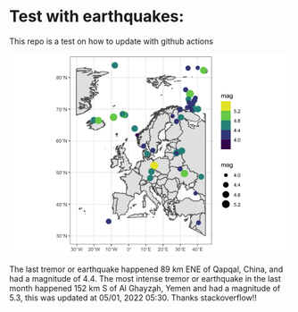 <!-- README.md is generated from README.Rmd. Please edit that file -->

Test with earthquakes:
======================

This repo is a test on how to update with github actions

![](man/figures/README-unnamed-chunk-2-1.png)

The last tremor or earthquake happened 89 km ENE of Qapqal, China, and
had a magnitude of 4.4. The most intense tremor or earthquake in the
last month happened 152 km S of Al Ghayz̧ah, Yemen and had a magnitude of
5.3, this was updated at 05/01, 2022 05:30. Thanks stackoverflow!!
